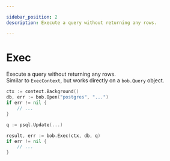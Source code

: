 ```yaml
---

sidebar_position: 2
description: Execute a query without returning any rows.

---
```


# Exec

Execute a query without returning any rows.  
Similar to `ExecContext`, but works directly on a `bob.Query` object.

```go
ctx := context.Background()
db, err := bob.Open("postgres", "...")
if err != nil {
    // ...
}

q := psql.Update(...)

result, err := bob.Exec(ctx, db, q)
if err != nil {
    // ...
}
```
